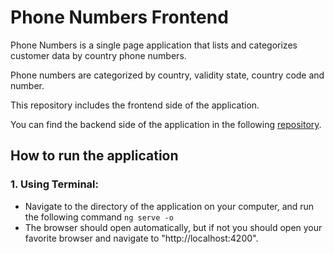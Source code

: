 # Phone Numbers Frontend

Phone Numbers is a single page application that lists and categorizes customer data by country phone numbers.

Phone numbers are categorized by country, validity state, country code and number.

This repository includes the frontend side of the application.

You can find the backend side of the application in the
following [repository](https://github.com/imarco20/phone-numbers).

## How to run the application

### 1. Using Terminal:

- Navigate to the directory of the application on your computer, and run the following command
  ```ng serve -o```
- The browser should open automatically, but if not you should open your favorite browser and navigate
  to "http://localhost:4200".

